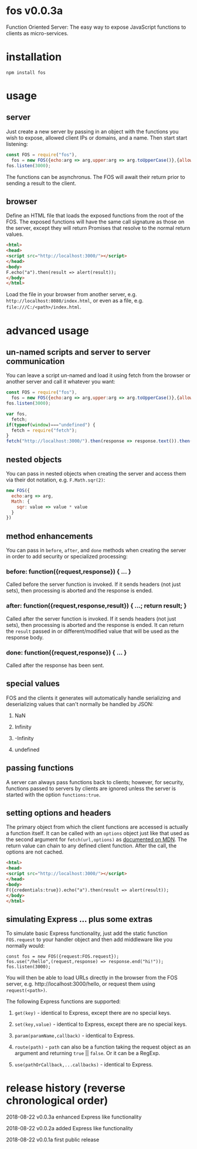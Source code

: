 # fos v0.0.3a

Function Oriented Server: The easy way to expose JavaScript functions to clients as micro-services.

# installation

`npm install fos`

# usage

## server

Just create a new server by passing in an object with the functions you wish to expose, allowed client IPs or domains, and a name. Then start start listening:

```javascript
const FOS = require("fos"),
  fos = new FOS({echo:arg => arg,upper:arg => arg.toUpperCase()},{allow:"*",name:"F"});
fos.listen(3000);
```

The functions can be asynchronus. The FOS will await their return prior to sending a result to the client.

## browser

Define an HTML file that loads the exposed functions from the root of the FOS. The exposed functions will have the same call signature as those on the server,
except they will return Promises that resolve to the normal return values.

```html
<html>
<head>
<script src="http://localhost:3000/"></script>
</head>
<body>
F.echo("a").then(result => alert(result));
</body>
</html>
```

Load the file in your browser from another server, e.g. `http://localhost:8080/index.html`, or even as a file, e.g. `file:///C:/<path>/index.html`.

# advanced usage

## un-named scripts and server to server communication

You can leave a script un-named and load it using fetch from the browser or another server and call it whatever you want:

```javascript
const FOS = require("fos"),
  fos = new FOS({echo:arg => arg,upper:arg => arg.toUpperCase()},{allow:"*"});
fos.listen(3000);
```

```javascript
var fos,
  fetch;
if(typeof(window)==="undefined") {
  fetch = require("fetch");
}
fetch("http://localhost:3000/").then(response => response.text()).then(text => Function("fos = " + text)());
```

## nested objects

You can pass in nested objects when creating the server and access them via their dot notation, e.g. `F.Math.sqr(2)`:

```javascript
new FOS({
  echo:arg => arg,
  Math: {
    sqr: value => value * value
  }
})
```

## method enhancements

You can pass in `before`, `after`, and `done` methods when creating the server in order to add security or specialized processing:

### before: function({request,response})  { ... }

Called before the server function is invoked. If it sends headers (not just sets), then processing is aborted and the response is ended.

### after: function({request,response,result})  { ...; return result; }

Called after the server function is invoked. If it sends headers (not just sets), then processing is aborted and the response is ended. 
It can return the `result` passed in or different/modified value that will be used as the response body.

### done: function({request,response})  { ... }

Called after the response has been sent.

## special values

FOS and the clients it generates will automatically handle serializing and deserializing values that can't normally be handled by JSON:

1) NaN

2) Infinity

3) -Infinity

4) undefined

## passing functions

A server can always pass functions back to clients; however, for security, functions passed to servers by clients are ignored unless the server
is started with the option `functions:true`.

## setting options and headers

The primary object from which the client functions are accessed is actually a function itself. It can be called with an `options` object just like
that used as the second argument for `fetch(url,options)` as [documented on MDN](https://developer.mozilla.org/en-US/docs/Web/API/Fetch_API/Using_Fetch). The return value can chain to any defined client function. After the call, the options
are not cached.

```html
<html>
<head>
<script src="http://localhost:3000/"></script>
</head>
<body>
F({credentials:true}).echo("a").then(result => alert(result));
</body>
</html>
```

## simulating Express ... plus some extras

To simulate basic Express functionality, just add the static function `FOS.request` to your handler object and then add middleware like you normally would:

```
const fos = new FOS({request:FOS.request});
fos.use("/hello",(request,response) => response.end("hi!"));
fos.listen(3000);
```
You will then be able to load URLs directly in the browser from the FOS server, e.g. http://localhost:3000/hello, or request them using `request(<path>)`.

The following Express functions are supported:

1) `get(key)` - identical to Express, except there are no special keys.

2) `set(key,value)` - identical to Express, except there are no special keys.

3) `param(paramName,callback)` - identical to Express.

4) `route(path)` - `path` can also be a function taking the request object as an argument and returning `true` || `false`. Or it can be a RegExp.

5) `use(pathOrCallback,...callbacks)` - identical to Express.


# release history (reverse chronological order)

2018-08-22 v0.0.3a enhanced Express like functionality

2018-08-22 v0.0.2a added Express like functionality

2018-08-22 v0.0.1a first public release

